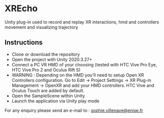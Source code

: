 # XREcho
Unity plug-in used to record and replay XR interactions, hmd and controllers movement and visualizing trajectory
## Instructions
* Clone or download the repository
* Open the project with Unity 2020.3.27+
* Connect a PC VR HMD of your choosing (tested with HTC Vive Pro Eye, HTC Vive Pro 2 and Oculus Rift S)
* WARNING : Depending on the HMD you'll need to setup Open XR Controllers configuration. Go to Edit -> Project Settings -> XR Plug-in Management -> OpenXR and add your HMD controllers. HTC Vive and Oculus Touch are added by default.
* Open the SampleScene within Unity
* Launch the application via Unity play mode

For any enquiry please send an e-mail to : sophie.villenave@enise.fr
